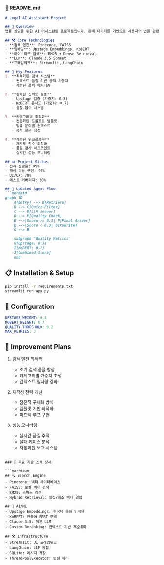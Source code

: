 

### 📝 README.md

```markdown
# Legal AI Assistant Project

## 🚀 Overview
법률 상담을 위한 AI 어시스턴트 프로젝트입니다. 판례 데이터를 기반으로 사용자의 법률 관련 질문에 대해 정확하고 신뢰할 수 있는 답변을 제공합니다.

## 🛠 Core Technologies
- **검색 엔진**: Pinecone, FAISS
- **임베딩**: Upstage Embeddings, KoBERT
- **하이브리드 검색**: BM25 + Dense Retrieval
- **LLM**: Claude 3.5 Sonnet
- **프레임워크**: Streamlit, LangChain

## 🌟 Key Features
1. **최적화된 검색 시스템**
   - 컨텍스트 품질 기반 동적 가중치
   - 개선된 폴백 메커니즘

2. **강화된 신뢰도 검증**
   - Upstage 검증 (가중치: 0.3)
   - KoBERT 유사도 (가중치: 0.7)
   - 결합 점수 시스템

3. **카테고리별 최적화**
   - 전문화된 프롬프트 템플릿
   - 법률 분야별 컨텍스트
   - 동적 질문 생성

4. **개선된 워크플로우**
   - 재시도 횟수 최적화
   - 품질 검사 체크포인트
   - 실시간 성능 모니터링

## 📊 Project Status
- 전체 진행률: 85%
- 핵심 기능 구현: 90%
- UI/UX: 70%
- 테스트 커버리지: 60%

## 🔄 Updated Agent Flow
```mermaid
graph TD
    A[Entry] --> B[Retrieve]
    B --> C[Quick Filter]
    C --> D[LLM Answer]
    D --> E[Quality Check]
    E -->|Score >= 0.3| F[Final Answer]
    E -->|Score < 0.3| G[Rewrite]
    G --> B
    
    subgraph "Quality Metrics"
    H[Upstage: 0.3]
    I[KoBERT: 0.7]
    J[Combined Score]
    end
```

## 📋 Installation & Setup
```bash
pip install -r requirements.txt
streamlit run app.py
```

## 🔧 Configuration
```yaml
UPSTAGE_WEIGHT: 0.3
KOBERT_WEIGHT: 0.7
QUALITY_THRESHOLD: 0.2
MAX_RETRIES: 3
```

## 🚀 Improvement Plans
1. 검색 엔진 최적화
   - 초기 검색 품질 향상
   - 카테고리별 가중치 조정
   - 컨텍스트 필터링 강화

2. 재작성 전략 개선
   - 점진적 구체화 방식
   - 템플릿 기반 최적화
   - 피드백 루프 구현

3. 성능 모니터링
   - 실시간 품질 추적
   - 실패 케이스 분석
   - 자동화된 보고 시스템
```

### 📌 주요 기술 스택 상세

```markdown
## 🔍 Search Engine
- Pinecone: 벡터 데이터베이스
- FAISS: 로컬 벡터 검색
- BM25: 스파스 검색
- Hybrid Retrieval: 밀집/희소 벡터 결합

## 🧠 AI/ML
- Upstage Embeddings: 한국어 특화 임베딩
- KoBERT: 한국어 BERT 모델
- Claude 3.5: 메인 LLM
- Custom Reranking: 컨텍스트 기반 재순위화

## 🛠 Infrastructure
- Streamlit: UI 프레임워크
- LangChain: LLM 통합
- SQLite: 메시지 저장
- ThreadPoolExecutor: 병렬 처리
```